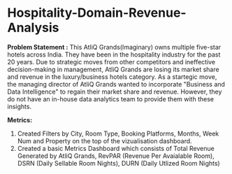 # Hospitality-Domain-Revenue-Analysis

**Problem Statement :** This AtliQ Grands(Imaginary) owns multiple five-star hotels across India. They have been in the hospitality industry for the past 20 years. Due to strategic moves from other competitors and ineffective decision-making in management, AtliQ Grands are losing its market share and revenue in the luxury/business hotels category. As a startegic move, the managing director of AtliQ Grands wanted to  incorporate "Business and Data Intelligence" to regain their market share and revenue. However, they do not have an in-house data analytics team to provide them with these insights.

**Metrics:**
1. Created Filters by City, Room Type, Booking Platforms, Months, Week Num and Property on the top of the vizualisation dashboard.
2. Created a basic Metrics Dashboard which consists of Total Revenue Generated by AtliQ Grands, RevPAR (Revenue Per Avaialable Room), DSRN (Daily Sellable Room Nights), DURN (Daily Utlized Room Nights)
